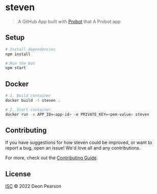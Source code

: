 # steven

> A GitHub App built with [Probot](https://github.com/probot/probot) that A Probot app

## Setup

```sh
# Install dependencies
npm install

# Run the bot
npm start
```

## Docker

```sh
# 1. Build container
docker build -t steven .

# 2. Start container
docker run -e APP_ID=<app-id> -e PRIVATE_KEY=<pem-value> steven
```

## Contributing

If you have suggestions for how steven could be improved, or want to report a bug, open an issue! We'd love all and any contributions.

For more, check out the [Contributing Guide](CONTRIBUTING.md).

## License

[ISC](LICENSE) © 2022 Deon Pearson
